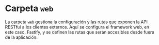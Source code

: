# Carpeta `web`

La carpeta `web` gestiona la configuración y las rutas que exponen la API RESTful a los clientes externos. Aquí se configura el framework web, en este caso, Fastify, y se definen las rutas que serán accesibles desde fuera de la aplicación.
